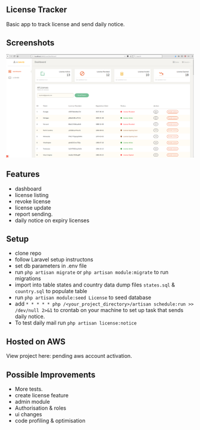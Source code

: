 
## License Tracker

Basic app to track license and send daily notice.

## Screenshots

![Screenshot_dashboard](licensetracker.png)

## Features 
- dashboard
- license listing
- revoke license
- license update
- report sending.
- daily notice on expiry licenses

## Setup
- clone repo
- follow Laravel setup instructons
- set db parameters in .env file
- run `php artisan migrate` or `php artisan module:migrate` to run migrations
- import into table states and country data dump files `states.sql` & `country.sql` to populate table
- run `php artisan module:seed License` to seed database 
- add `* * * * * php /<your_project_directory>/artisan schedule:run >> /dev/null 2>&1` to crontab on your machine to set up task that sends daily notice.
- To test daily mail run `php artisan license:notice`

## Hosted on AWS

View project here: pending aws account activation.

## Possible Improvements 
- More tests.
- create license feature
- admin module
- Authorisation & roles
- ui changes
- code profiling & optimisation

